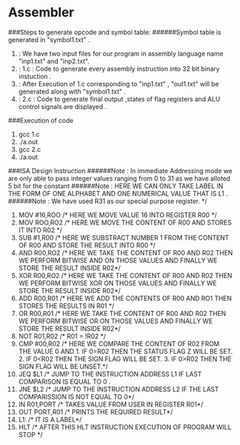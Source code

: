 # Assembler

###Steps to generate opcode and symbol table:
######Symbol table is generated in "symbol1.txt" . 
1. :  We have two input files for our program in assembly language name "inp1.txt" and "inp2.txt".
2. :  1.c : Code to generate every assembly instruction into 32 bit binary instuction .
3. :  After Execution of 1.c corresponding to "inp1.txt" , "out1.txt" will be generated along with "symbol1.txt" .
4. :  2.c : Code to generate final output ,states of flag registers and ALU control signals are displayed .

###Execution of code
1. gcc 1.c
2. ./a.out
3. gcc 2.c
4. ./a.out

###ISA Design Instruction
######Note : In immediate Addressing mode we are only able to pass integer values ranging from 0 to 31 as we have alloted 5 bit for the constant
######Note : HERE WE CAN ONLY TAKE LABEL IN THE FORM OF ONE ALPHABET  AND ONE NUMERICAL VALUE THAT IS L1 .
######Note : We have used R31 as our special purpose register. */

1. MOV #16,ROO  /* HERE WE MOVE VALUE 16 INTO REGISTER R00 */
2. MOV ROO,RO2  /* HERE WE MOVE THE CONTENT OF R00 AND STORES IT INTO R02 */
3. SUB #1,R00   /* HERE WE SUBSTRACT NUMBER 1 FROM THE CONTENT OF R00 AND 	STORE THE RESULT INTO R00 */
4. AND R00,RO2  /* HERE WE TAKE THE CONTENT OF R00 AND R02 THEN WE PERFORM  BITWISE AND ON THOSE VALUES AND FINALLY WE STORE THE 			RESULT INSIDE R02*/ 
5. XOR R00,RO2  /* HERE WE TAKE THE CONTENT OF R00 AND R02 THEN WE PERFORM  BITWISE XOR ON THOSE VALUES AND FINALLY WE STORE THE 			RESULT INSIDE R02*/ 
6. ADD R00,R01  /* HERE WE ADD THE CONTENTS OF R00 AND RO1 THEN STORES THE RESULTS IN R01 */                   
7. OR R00,R01   /* HERE WE TAKE THE CONTENT OF R00 AND R02 THEN WE PERFORM  BITWISE OR ON THOSE VALUES AND FINALLY WE STORE THE 			RESULT INSIDE R02*/
8. NOT R01,R02  /* R01 = !R02 */
9. CMP #00,R02  /* HERE WE COMPARE THE CONTENT OF R02 FROM THE VALUE 0 AND 
		1. IF 0=R02 THEN THE STATUS FLAG Z WILL BE SET.
		2. IF 0<R02  THEN THE SIGN FLAG WILL BE SET.
		3. IF 0>R02   THEN THE SIGN FLAG WILL BE UNSET.*/
10. JEQ $L1      /* JUMP TO THE INSTRUCTION ADDRESS L1 IF LAST COMPARISON IS EQUAL TO 0 .
11. JNE $L2      /* JUMP TO THE INSTRUCTION ADDRESS L2 IF THE LAST COMPARISSION IS NOT EQUAL TO 0*/
12. IN R01,PORT  /* TAKES VALUE FROM USER IN REGISTER R01*/
13. OUT PORT,R01 /* PRINTS THE REQUIRED RESULT*/		
14. L1:          /* IT IS A LABEL*/
15. HLT          /* AFTER THIS HLT INSTRUCTION EXECUTION OF PROGRAM WILL STOP */

